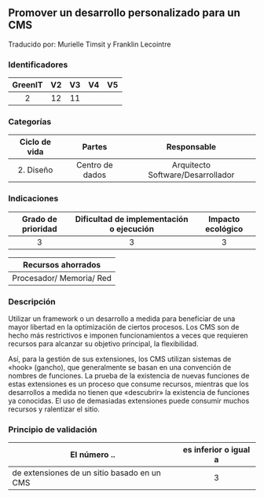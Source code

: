 ## Promover un desarrollo personalizado para un CMS

Traducido por: Murielle Timsit y Franklin Lecointre

### Identificadores

| GreenIT | V2  | V3  | V4  | V5  |
| :-----: | :-: | :-: | :-: | :-: |
|    2    | 12  | 11  |     |     |

### Categorías

| Ciclo de vida |     Partes      |            Responsable            |
| :-----------: | :-------------: | :-------------------------------: |
|   2. Diseño   | Centro de dados | Arquitecto Software/Desarrollador |

### Indicaciones

| Grado de prioridad | Dificultad de implementación o ejecución | Impacto ecológico |
| :----------------: | :--------------------------------------: | :---------------: |
|         3          |                    3                     |         3         |

|    Recursos ahorrados    |
| :----------------------: |
| Procesador/ Memoria/ Red |

### Descripción

Utilizar un framework o un desarrollo a medida para beneficiar de una mayor libertad en la optimización de ciertos procesos.
Los CMS son de hecho más restrictivos e imponen funcionamientos a veces que requieren recursos para alcanzar su objetivo principal, la flexibilidad.

Así, para la gestión de sus extensiones, los CMS utilizan sistemas de «hook» (gancho), que generalmente se basan en una convención de nombres de funciones.
La prueba de la existencia de nuevas funciones de estas extensiones es un proceso que consume recursos, mientras que los desarrollos a medida no tienen que «descubrir» la existencia de funciones ya conocidas. El uso de demasiadas extensiones puede consumir muchos recursos y ralentizar el sitio.

### Principio de validación

| El número ..                                | es inferior o igual a |
| ------------------------------------------- | :-------------------: |
| de extensiones de un sitio basado en un CMS |           3           |
